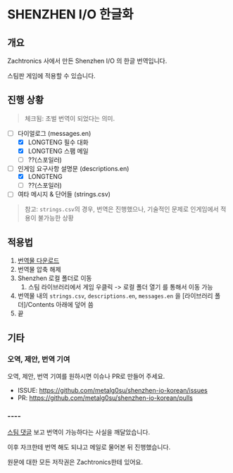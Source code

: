 # SHENZHEN I/O 한글화
## 개요
Zachtronics 사에서 만든 Shenzhen I/O 의 한글 번역입니다.

스팀판 게임에 적용할 수 있습니다.

## 진행 상황
> 체크됨: 초벌 번역이 되었다는 의미.

- [ ] 다이얼로그 (messages.en)
  - [x] LONGTENG 필수 대화
  - [x] LONGTENG 스팸 메일
  - [ ] ??(스포일러)
- [ ] 인게임 요구사항 설명문 (descriptions.en)
  - [x] LONGTENG
  - [ ] ??(스포일러)
- [ ] 여타 메시지 & 단어들 (strings.csv)

> 참고: `strings.csv`의 경우, 번역은 진행했으나, 기술적인 문제로 인게임에서 적용이 불가능한 상황

## 적용법
1. [번역물 다운로드](https://github.com/metalg0su/shenzhen-io-korean/archive/refs/heads/master.zip)
1. 번역물 압축 해제
1. Shenzhen 로컬 폴더로 이동
   1. 스팀 라이브러리에서 게임 우클릭 -> 로컬 폴더 열기 를 통해서 이동 가능
1. 번역물 내의 `strings.csv`, `descriptions.en`, `messages.en` 을 [라이브러리 폴더]/Contents 아래에 덮어 씀
1. 끝

## 기타
### 오역, 제안, 번역 기여
오역, 제안, 번역 기여를 원하시면 이슈나 PR로 만들어 주세요.
- ISSUE: https://github.com/metalg0su/shenzhen-io-korean/issues
- PR: https://github.com/metalg0su/shenzhen-io-korean/pulls

### ----
[스팀 댓글](https://steamcommunity.com/profiles/76561198015916974/recommended/504210/) 보고 번역이 가능하다는 사실을 깨달았습니다.

이후 자크한테 번역 해도 되냐고 메일로 물어본 뒤 진행했습니다.

원문에 대한 모든 저작권은 Zachtronics한테 있어요.

